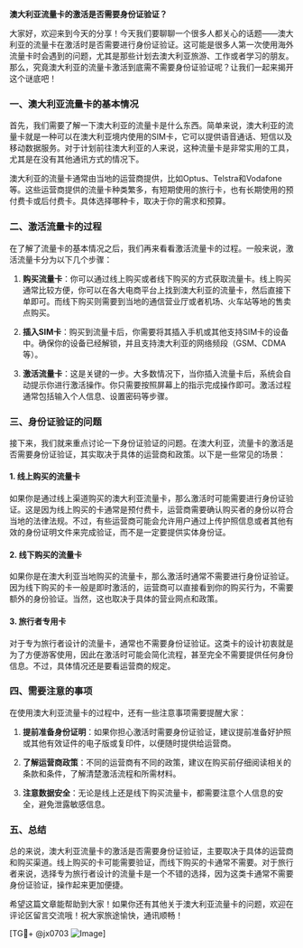 **澳大利亚流量卡的激活是否需要身份证验证？**

大家好，欢迎来到今天的分享！今天我们要聊聊一个很多人都关心的话题——澳大利亚的流量卡在激活时是否需要进行身份证验证。这可能是很多人第一次使用海外流量卡时会遇到的问题，尤其是那些计划去澳大利亚旅游、工作或者学习的朋友。那么，究竟澳大利亚的流量卡激活到底需不需要身份证验证呢？让我们一起来揭开这个谜底吧！

### 一、澳大利亚流量卡的基本情况

首先，我们需要了解一下澳大利亚的流量卡是什么东西。简单来说，澳大利亚的流量卡就是一种可以在澳大利亚境内使用的SIM卡，它可以提供语音通话、短信以及移动数据服务。对于计划前往澳大利亚的人来说，这种流量卡是非常实用的工具，尤其是在没有其他通讯方式的情况下。

澳大利亚的流量卡通常由当地的运营商提供，比如Optus、Telstra和Vodafone等。这些运营商提供的流量卡种类繁多，有短期使用的旅行卡，也有长期使用的预付费卡或后付费卡。具体选择哪种卡，取决于你的需求和预算。

### 二、激活流量卡的过程

在了解了流量卡的基本情况之后，我们再来看看激活流量卡的过程。一般来说，激活流量卡分为以下几个步骤：

1. **购买流量卡**：你可以通过线上购买或者线下购买的方式获取流量卡。线上购买通常比较方便，你可以在各大电商平台上找到澳大利亚的流量卡，然后直接下单即可。而线下购买则需要到当地的通信营业厅或者机场、火车站等地的售卖点购买。

2. **插入SIM卡**：购买到流量卡后，你需要将其插入手机或其他支持SIM卡的设备中。确保你的设备已经解锁，并且支持澳大利亚的网络频段（GSM、CDMA等）。

3. **激活流量卡**：这是关键的一步。大多数情况下，当你插入流量卡后，系统会自动提示你进行激活操作。你只需要按照屏幕上的指示完成操作即可。激活过程通常包括输入个人信息、设置密码等步骤。

### 三、身份证验证的问题

接下来，我们就来重点讨论一下身份证验证的问题。在澳大利亚，流量卡的激活是否需要身份证验证，其实取决于具体的运营商和政策。以下是一些常见的场景：

#### 1. **线上购买的流量卡**
如果你是通过线上渠道购买的澳大利亚流量卡，那么激活时可能需要进行身份证验证。这是因为线上购买的卡通常是预付费卡，运营商需要确认购买者的身份以符合当地的法律法规。不过，有些运营商可能会允许用户通过上传护照信息或者其他有效的身份证明文件来完成验证，而不是一定要提供实体身份证。

#### 2. **线下购买的流量卡**
如果你是在澳大利亚当地购买的流量卡，那么激活时通常不需要进行身份证验证。因为线下购买的卡一般是即时激活的，运营商可以直接看到你的购买行为，不需要额外的身份验证。当然，这也取决于具体的营业网点和政策。

#### 3. **旅行者专用卡**
对于专为旅行者设计的流量卡，通常也不需要身份证验证。这类卡的设计初衷就是为了方便游客使用，因此在激活时可能会简化流程，甚至完全不需要提供任何身份信息。不过，具体情况还是要看运营商的规定。

### 四、需要注意的事项

在使用澳大利亚流量卡的过程中，还有一些注意事项需要提醒大家：

1. **提前准备身份证明**：如果你担心激活时需要身份证验证，建议提前准备好护照或其他有效证件的电子版或复印件，以便随时提供给运营商。

2. **了解运营商政策**：不同的运营商有不同的政策，建议在购买前仔细阅读相关的条款和条件，了解清楚激活流程和所需材料。

3. **注意数据安全**：无论是线上还是线下购买流量卡，都需要注意个人信息的安全，避免泄露敏感信息。

### 五、总结

总的来说，澳大利亚流量卡的激活是否需要身份证验证，主要取决于具体的运营商和购买渠道。线上购买的卡可能需要验证，而线下购买的卡通常不需要。对于旅行者来说，选择专为旅行者设计的流量卡是一个不错的选择，因为这类卡通常不需要身份证验证，操作起来更加便捷。

希望这篇文章能帮助到大家！如果你还有其他关于澳大利亚流量卡的问题，欢迎在评论区留言交流哦！祝大家旅途愉快，通讯顺畅！

[TG💪+ @jx0703 ![Image](https://github.com/user-attachments/assets/dbca1d08-cadb-493c-b0ec-ad6f7a83f270)]